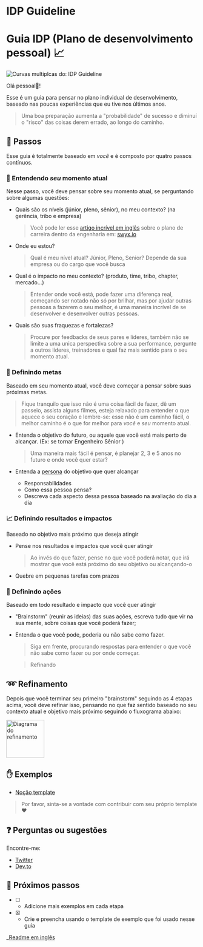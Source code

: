 # IDP Guideline

# Guia IDP (Plano de desenvolvimento pessoal) 📈

![Curvas multiplcas do: IDP Guideline](https://res.cloudinary.com/daiqkausy/image/upload/v1594582756/idp-cover.png)

Olá pessoal👋!

Esse é um guia para pensar no plano individual de desenvolvimento, baseado nas poucas experiências que eu tive nos últimos anos.

> Uma boa preparação aumenta a "probabilidade" de sucesso e diminuí o "risco" das coisas derem errado, ao longo do caminho.

## 🚶 Passos

Esse guia é totalmente baseado em _você_ e é composto por quatro passos contínuos.

### 💭 Entendendo _seu_ momento atual

Nesse passo, você deve pensar sobre seu momento atual, se perguntando sobre algumas questões:

- Quais são os níveis (júnior, pleno, sênior), no meu contexto? (na gerência, tribo e empresa)

  > Você pode ler esse [artigo incrível em inglês](https://www.swyx.io/writing/career-ladders/) sobre o plano de carreira dentro da engenharia em: [swyx.io](https://www.swyx.io/)

- Onde eu estou?

  > Qual é meu nível atual? Júnior, Pleno, Senior? Depende da sua empresa ou do cargo que você busca

- Qual é o impacto no meu contexto? (produto, time, tribo, chapter, mercado...)

  > Entender onde você está, pode fazer uma diferença real, começando ser notado não só por brilhar, mas por ajudar outras pessoas a fazerem o seu melhor, é uma maneira incrível de se desenvolver e desenvolver outras pessoas.

- Quais são suas fraquezas e fortalezas?
  > Procure por feedbacks de seus pares e líderes, também não se limite a uma unica perspectiva sobre a sua performance, pergunte a outros líderes, treinadores e qual faz mais sentido para o seu momento atual.

### 🚩 Definindo metas

Baseado em seu momento atual, você deve começar a pensar sobre suas próximas metas.

> Fique tranquilo que isso não é uma coisa fácil de fazer, dê um passeio, assista alguns filmes, esteja relaxado para entender o que aquece o seu coração e lembre-se: esse não é um caminho fácil, o melhor caminho é o que for melhor para _você_ e _seu_ momento atual.

- Entenda o objetivo do futuro, ou aquele que você está mais perto de alcançar. (Ex: se tornar Engenheiro Sênior )

  > Uma maneira mais fácil é pensar, é planejar 2, 3 e 5 anos no futuro e onde você quer estar?

- Entenda a [persona](https://www.interaction-design.org/literature/topics/personas) do objetivo que quer alcançar
  - Responsabilidades
  - Como essa pessoa pensa?
  - Descreva cada aspecto dessa pessoa baseado na avaliação do dia a dia

### 📈 Definindo resultados e impactos

Baseado no objetivo mais próximo que deseja atingir

- Pense nos resultados e impactos que você quer atingir

  > Ao invés do que fazer, pense no que você poderá notar, que irá mostrar que você está próximo do seu objetivo ou alcançando-o

- Quebre em pequenas tarefas com prazos

### 📝 Definindo ações

Baseado em todo resultado e impacto que você quer atingir

- "Brainstorm" (reunir as ideias) das suas ações, escreva tudo que vir na sua mente, sobre coisas que você poderá fazer;
- Entenda o que você pode, poderia ou não sabe como fazer.

  > Siga em frente, procurando respostas para entender o que você não sabe como fazer ou por onde começar.

  > Refinando

## ➿ Refinamento

Depois que você terminar seu primeiro "brainstorm" seguindo as 4 etapas acima, você deve refinar isso, pensando no que faz sentido baseado no seu contexto atual e objetivo mais próximo seguindo o fluxograma abaixo:

<img align="center" src="https://res.cloudinary.com/daiqkausy/image/upload/v1594581200/idp-refinement.png" height="100px;" alt="Diagrama do refinamento"/>

## ✋ Exemplos

- [Noção template](https://www.notion.so/PDI-IDP-Your-Name-c541f5a6bf574d5abf3ed6c60f8e1820)

> Por favor, sinta-se a vontade com contribuir com seu próprio template ❤️

## ❓ Perguntas ou sugestões

Encontre-me:

- [Twitter](https://twitter.com/_luistak)
- [Dev.to](https://dev.to/luistak)

## 🔧 Próximos passos

- [ ] - Adicione mais exemplos em cada etapa
- [x] - Crie e preencha usando o template de exemplo que foi usado nesse guia

\_[Readme em inglês](README.md)
